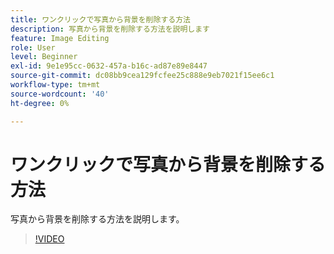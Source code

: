 ```yaml
---
title: ワンクリックで写真から背景を削除する方法
description: 写真から背景を削除する方法を説明します
feature: Image Editing
role: User
level: Beginner
exl-id: 9e1e95cc-0632-457a-b16c-ad87e89e8447
source-git-commit: dc08bb9cea129fcfee25c888e9eb7021f15ee6c1
workflow-type: tm+mt
source-wordcount: '40'
ht-degree: 0%

---
```


# ワンクリックで写真から背景を削除する方法

写真から背景を削除する方法を説明します。

>[!VIDEO](https://video.tv.adobe.com/v/3423769?quality=12&learn=on&hidetitle=true)
